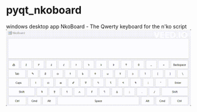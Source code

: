 # pyqt_nkoboard
windows desktop app NkoBoard - The Qwerty keyboard for the n'ko script
![NkoBoard App Preview](nkoboard_preview.gif)
